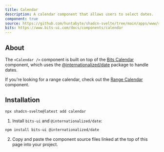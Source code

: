 ```yaml
---
title: Calendar
description: A calendar component that allows users to select dates.
component: true
source: https://github.com/huntabyte/shadcn-svelte/tree/main/apps/www/src/lib/registry/default/ui/calendar
bits: https://www.bits-ui.com/docs/components/calendar
---
```


<script>
    import { ComponentPreview, ManualInstall } from '$components/docs';
</script>

<ComponentPreview name="calendar-demo">

<div />

</ComponentPreview>

## About

The `<Calendar />` component is built on top of the [Bits Calendar](https://www.bits-ui.com/docs/components/calendar) component, which uses the [@internationalized/date](https://react-spectrum.adobe.com/internationalized/date/index.html) package to handle dates.

If you're looking for a range calendar, check out the [Range Calendar](/docs/components/range-calendar) component.

## Installation

```bash
npx shadcn-svelte@latest add calendar
```

<ManualInstall>

1. Install `bits-ui` and `@internationalized/date`:

```bash
npm install bits-ui @internationalized/date
```

2. Copy and paste the component source files linked at the top of this page into your project.

</ManualInstall>
